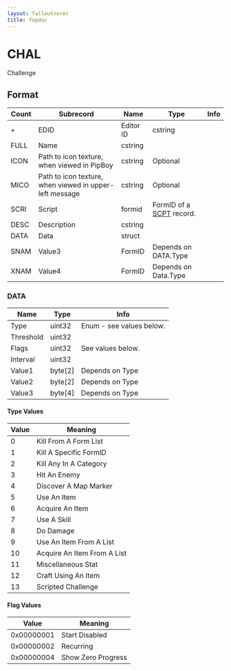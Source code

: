 ```yaml
---
layout: falloutnvrec
title: fopdoc
---
```

CHAL
====

Challenge

## Format

Count | Subrecord | Name | Type | Info
------|-----------|------|------|-----
+ | EDID | Editor ID | cstring |
 | FULL | Name | cstring |
 | ICON | Path to icon texture, when viewed in PipBoy | cstring | Optional
 | MICO | Path to icon texture, when viewed in upper-left message | cstring | Optional
 | SCRI | Script | formid | FormID of a [SCPT](SCPT.html) record.
 | DESC | Description | cstring |
 | DATA | Data | struct |
 | SNAM | Value3 | FormID | Depends on DATA.Type
 | XNAM | Value4 | FormID | Depends on Data.Type

### DATA

Name | Type | Info
-----|------|-----
Type | uint32 | Enum - see values below.
Threshold | uint32 |
Flags | uint32 | See values below.
Interval | uint32 |
Value1 | byte[2] | Depends on Type
Value2 | byte[2] | Depends on Type
Value3 | byte[4] | Depends on Type

#### Type Values

Value | Meaning |
------|---------|
0 | Kill From A Form List
1 | Kill A Specific FormID
2 | Kill Any In A Category
3 | Hit An Enemy
4 | Discover A Map Marker
5 | Use An Item
6 | Acquire An Item
7 | Use A Skill
8 | Do Damage
9 | Use An Item From A List
10 | Acquire An Item From A List
11 | Miscellaneous Stat
12 | Craft Using An Item
13 | Scripted Challenge

#### Flag Values

Value | Meaning
------|--------
0x00000001 | Start Disabled
0x00000002 | Recurring
0x00000004 | Show Zero Progress
